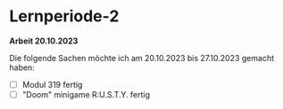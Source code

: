 # Lernperiode-2




**Arbeit 20.10.2023**

Die folgende Sachen möchte ich am 20.10.2023 bis 27.10.2023 gemacht haben:

- [ ] Modul 319 fertig
- [ ] "Doom" minigame R:U.S.T.Y. fertig
